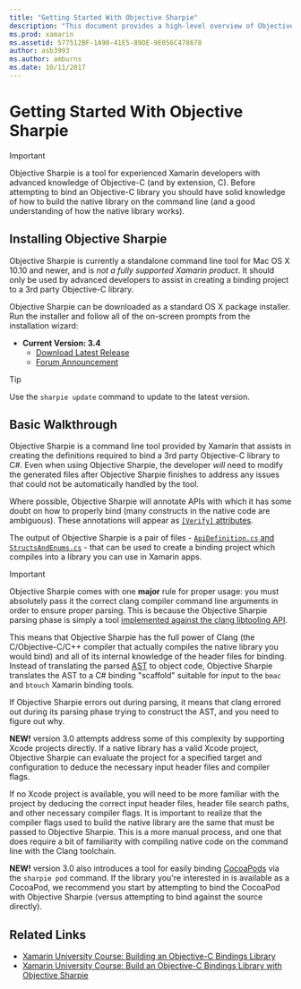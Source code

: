 ```yaml
---
title: "Getting Started With Objective Sharpie"
description: "This document provides a high-level overview of Objective Sharpie, the tool used to automate the creation of C# bindings to Objective-C code."
ms.prod: xamarin
ms.assetid: 577512BF-1A90-41E5-89DE-9E056C478678
author: asb3993
ms.author: amburns
ms.date: 10/11/2017
---
```


# Getting Started With Objective Sharpie

> [!IMPORTANT]
> Objective Sharpie is a tool for experienced Xamarin developers with
> advanced knowledge of Objective-C (and by extension, C). Before
> attempting to bind an Objective-C library you should have solid
> knowledge of how to build the native library on the command line (and a
> good understanding of how the native library works).

<a name="installing" />

## Installing Objective Sharpie

Objective Sharpie is currently a standalone command line tool for Mac OS X 10.10
and newer, and is _not a fully supported Xamarin product_. It should only be
used by advanced developers to assist in creating a binding project to a 3rd
party Objective-C library.

Objective Sharpie can be downloaded as a standard OS X package installer.
Run the installer and follow all of the on-screen prompts from the installation wizard:

- **Current Version: 3.4**
  - [Download Latest Release](https://dl.xamarin.com/objective-sharpie/ObjectiveSharpie.pkg)
  - [Forum Announcement](https://forums.xamarin.com/discussion/104800/objective-sharpie-3-4)

> [!TIP]
> Use the `sharpie update` command to update to the latest version.

## Basic Walkthrough

Objective Sharpie is a command line tool provided by Xamarin that assists in
creating the definitions required to bind a 3rd party Objective-C library to C#.
Even when using Objective Sharpie, the developer *will* need to modify the
generated files after Objective Sharpie finishes to address any issues that could
not be automatically handled by the tool.

Where possible, Objective Sharpie will annotate APIs with which it has some
doubt on how to properly bind (many constructs in the native code are ambiguous).
These annotations will appear as [`[Verify]` attributes](~/cross-platform/macios/binding/objective-sharpie/platform/verify.md).

The output of Objective Sharpie is a pair of files -
[`ApiDefinition.cs` and `StructsAndEnums.cs`](~/cross-platform/macios/binding/objective-sharpie/platform/apidefinitions-structsandenums.md) -
that can be used to create a binding project which compiles into a library
you can use in Xamarin apps.

> [!IMPORTANT]
> Objective Sharpie comes with one **major** rule for proper usage: you
> must absolutely pass it the correct clang compiler command line arguments
> in order to ensure proper parsing. This is because the Objective Sharpie
> parsing phase is simply a tool [implemented against the clang libtooling
> API](http://clang.llvm.org/docs/LibTooling.html).

This means that Objective Sharpie has the full power of Clang
(the C/Objective-C/C++ compiler that actually compiles the native library
you would bind) and all of its internal knowledge of the header files for binding.
Instead of translating the parsed [AST](http://en.wikipedia.org/wiki/Abstract_syntax_tree)
to object code, Objective Sharpie translates the AST to a C# binding "scaffold"
suitable for input to the `bmac` and `btouch` Xamarin binding tools.

If Objective Sharpie errors out during parsing, it means that clang errored out
during its parsing phase trying to construct the AST, and you need to figure out why.

**NEW!** version 3.0 attempts address some of this complexity by supporting
Xcode projects directly. If a native library has a valid Xcode project,
Objective Sharpie can evaluate the project for a specified target and
configuration to deduce the necessary input header files and compiler flags.

If no Xcode project is available, you will need to be more familiar with the
project by deducing the correct input header files, header file search paths,
and other necessary compiler flags. It is important to realize that the
compiler flags used to build the native library are the same that must be
passed to Objective Sharpie. This is a more manual process, and one that
does require a bit of familiarity with compiling native code on the command
line with the Clang toolchain.

**NEW!** version 3.0 also introduces a tool for easily binding
[CocoaPods](https://cocoapods.org) via the `sharpie pod` command.
If the library you're interested in is available as a CocoaPod,
we recommend you start by attempting to bind the CocoaPod with
Objective Sharpie (versus attempting to bind against the source directly).

## Related Links

- [Xamarin University Course: Building an Objective-C Bindings Library](https://university.xamarin.com/classes/track/all#building-an-objective-c-bindings-library)
- [Xamarin University Course: Build an Objective-C Bindings Library with Objective Sharpie](https://university.xamarin.com/classes/track/all#build-an-objective-c-bindings-library-with-objective-sharpie)